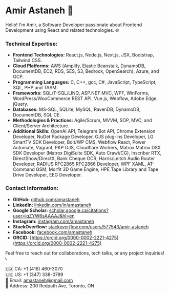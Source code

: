 # Amir Astaneh 🌟
Hello! I'm Amir, a Software Developer passionate about Frontend Development using React and related technologies. 🌐

### Technical Expertise:
- **Frontend Technologies:** React.js, Node.js, Next.js, JSX, Bootstrap, Tailwind CSS.
- **Cloud Platforms:** AWS (Amplify, Elastic Beanstalk, DynamoDB, DocumentDB, EC2, RDS, SES, S3, Bedrock, OpenSearch), Azure, and GCP.
- **Programming Languages:** C, C++, gcc, C#, JavaScript, TypeScript, SQL, PHP and TASM.
- **Frameworks:** SQL/T-SQL/LINQ, ASP.NET MVC, WPF, WinForms, WordPress/WooCommerce REST API, Vue.js, Webflow, Adobe Edge, jQuery.
- **Databases:** MS-SQL, SQLite, MySQL, RavenDB, DynamoDB, DocumentDB, SQL CE.
- **Methodologies & Practices:** Agile/Scrum, MVVM, SOP, MVC, and Client/Server Architecture.
- **Additional Skills:** OpenAI API, Telegram Bot API, Chrome Extension Developer, NuGet Package Developer, OJS plug-ins Developer, LG SmartTV SDK Developer, Bolt/WP CMS, Webflow React, Power Automate, Vagrant, PKP OJS, Cloudflare Workers, Matrox Matrox DSX SDK Developer (Matrox DigiSuite SDK, Auto Crawl/CG), Inscriber RTX, DirectShow/DirectX, Bank Cheque OCR, Harris/Leitch Audio Router Developer, RADIUS RFC2865 RFC2866 Developer, WPF XAML, AT-Command GSM, Morfit 3D Game Engine, HPE Tape Library and Tape Drive Developer, EEG Developer. 

### Contact Information:
- **GitHub:** [github.com/amastaneh](https://github.com/amastaneh)
- **LinkedIn:** [linkedin.com/in/amastaneh](https://linkedin.com/in/amastaneh)
- **Google Scholar:** [scholar.google.ca/citations?user=lqZYW6sAAAAJ&hl=en](https://scholar.google.ca/citations?user=lqZYW6sAAAAJ&hl=en)
- **Instagram:** [instagram.com/amastaneh](https://instagram.com/amastaneh)
- **StackOverflow:** [stackoverflow.com/users/577543/amir-astaneh](https://stackoverflow.com/users/577543/amir-astaneh)
- **Facebook:** [facebook.com/amastaneh](https://facebook.com/amastaneh)
- **ORCID:** [https://orcid.org/0000-0002-2221-4275](https://orcid.org/0000-0002-2221-4275)

Feel free to reach out for collaborations, tech talks, or any project inquiries! 📞

🇨🇦 CA: +1 (416) 460-3070 \
🇺🇸 US: +1 (347) 338-0789 \
📧 Email: amastaneh@gmail.com \
📍 Address: 200 Redpath Ave, Toronto, ON 
